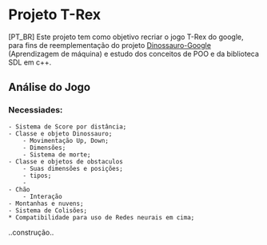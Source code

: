# Projeto T-Rex
[PT_BR]
Este projeto tem como objetivo recriar o jogo T-Rex do google, para fins de reemplementação do projeto [Dinossauro-Google](https://github.com/JVictorDias/Dinossauro-Google) (Aprendizagem de máquina) e estudo dos conceitos de POO e da biblioteca SDL em c++.


## Análise do Jogo
### Necessiades:
    - Sistema de Score por distância;
    - Classe e objeto Dinossauro;
        - Movimentação Up, Down;
        - Dimensões;
        - Sistema de morte;
    - Classe e objetos de obstaculos
        - Suas dimensões e posições;
        - tipos;
        - 
    - Chão
        - Interação
    - Montanhas e nuvens;
    - Sistema de Colisões;
    * Compatibilidade para uso de Redes neurais em cima;

..construção..